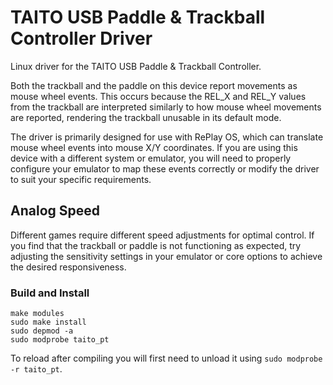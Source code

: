 # TAITO USB Paddle & Trackball Controller Driver
Linux driver for the TAITO USB Paddle & Trackball Controller.

Both the trackball and the paddle on this device report movements as mouse wheel events. This occurs because the REL_X and REL_Y values from the trackball are interpreted similarly to how mouse wheel movements are reported, rendering the trackball unusable in its default mode.

The driver is primarily designed for use with RePlay OS, which can translate mouse wheel events into mouse X/Y coordinates. If you are using this device with a different system or emulator, you will need to properly configure your emulator to map these events correctly or modify the driver to suit your specific requirements.

## Analog Speed

Different games require different speed adjustments for optimal control. If you find that the trackball or paddle is not functioning as expected, try adjusting the sensitivity settings in your emulator or core options to achieve the desired responsiveness.

### Build and Install

```shell
make modules
sudo make install
sudo depmod -a
sudo modprobe taito_pt
```

To reload after compiling you will first need to unload it using `sudo modprobe -r taito_pt`.
